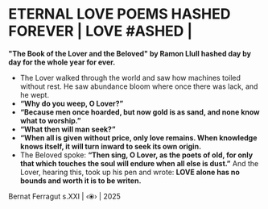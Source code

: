 # ETERNAL LOVE POEMS HASHED FOREVER | LOVE #ASHED |

__"The Book of the Lover and the Beloved" by Ramon Llull hashed day by day for the whole year for ever.__

* The Lover walked through the world and saw how machines toiled without rest. He saw abundance bloom where once there was lack, and he wept.
* __“Why do you weep, O Lover?”__
* __“Because men once hoarded, but now gold is as sand, and none know what to worship.”__
* __“What then will man seek?”__
* __“When all is given without price, only love remains. When knowledge knows itself, it will turn inward to seek its own origin.__
* The Beloved spoke: __“Then sing, O Lover, as the poets of old, for only that which touches the soul will endure when all else is dust.”__
And the Lover, hearing this, took up his pen and wrote: __LOVE alone has no bounds and worth it is to be writen.__

Bernat Ferragut s.XXI | ‹⦿› | 2025